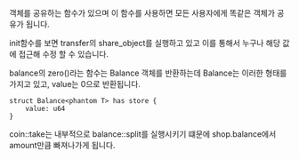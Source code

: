 객체를 공유하는 함수가 있으며 이 함수를 사용하면 모든 사용자에게 똑같은 객체가 공유가 됩니다.

init함수를 보면 transfer의 share_object를 실행하고 있고 이를 통해서 누구나 해당 값에 접근해 수정 할 수 있습니다.

balance의 zero()라는 함수는 Balance 객체를 반환하는데
Balance는 이러한 형태를 가지고 있고, value는 0으로 반환됩니다.

```
struct Balance<phantom T> has store {
    value: u64
}
```

coin::take는 내부적으로 balance::split를 실행시키기 떄문에 shop.balance에서 amount만큼 빠져나가게 됩니다.
